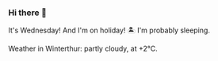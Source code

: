 ### Hi there :wave:

It's Wednesday! And I'm on holiday! :desert_island: I'm probably sleeping.

Weather in Winterthur: partly cloudy, at +2°C.
